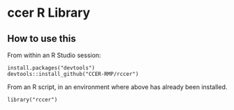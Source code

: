 
# ccer R Library

## How to use this

From within an R Studio session:

```
install.packages("devtools")
devtools::install_github("CCER-RMP/rccer")
```

From an R script, in an environment where above has already been installed.

```
library("rccer")
```
